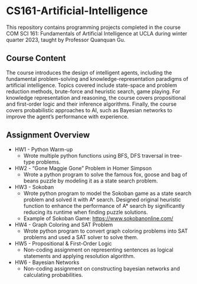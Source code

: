 # CS161-Artificial-Intelligence

This repository contains programming projects completed in the course COM SCI 161: Fundamentals of Artificial Intelligence at UCLA during winter quarter 2023, taught by Professor Quanquan Gu.

## Course Content
The course introduces the design of intelligent agents, including the fundamental problem-solving and knowledge-representation paradigms of artificial intelligence. Topics covered include state-space and problem reduction methods, brute-force and heuristic search, game playing. For knowledge representation and reasoning, the course covers propositional and first-order logic and their inference algorithms. Finally, the course covers probabilistic approaches to AI, such as Bayesian networks to improve the agent’s performance with experience.

## Assignment Overview
- HW1 - Python Warm-up
  - Wrote multiple python functions using BFS, DFS traversal in tree-type problems.
- HW2 - “Gone Maggie Gone” Problem in Homer Simpson
  - Wrote a python program to solve the famous fox, goose and bag of beans puzzle by modeling it as a state search problem.
- HW3 - Sokoban
  - Wrote python program to model the Sokoban game as a state search problem and solved it with A* search. Designed original heuristic function to enhance the performance of A* search by significantly reducing its runtime when finding puzzle solutions.
  - Example of Sokoban Game: https://www.sokobanonline.com/
- HW4 - Graph Coloring and SAT Problem
  - Wrote python program to convert graph coloring problems into SAT problems and used a SAT solver to solve them.
- HW5 - Propositional & First-Order Logic
  - Non-coding assignment on representing sentences as logical statements and applying resolution algorithm.
- HW6 - Bayesian Networks
  - Non-coding assignment on constructing bayesian networks and calculating probabilities.
